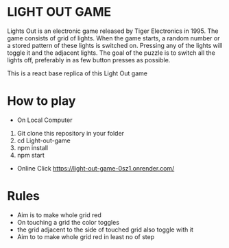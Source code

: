 # LIGHT OUT GAME
Lights Out is an electronic game released by Tiger Electronics in 1995. The game consists of grid of lights. When the game starts, a random number or a stored pattern of these lights is switched on. Pressing any of the lights will toggle it and the adjacent lights. The goal of the puzzle is to switch all the lights off, preferably in as few button presses as possible.

This is a react base replica of this Light Out game

# How to play
+ On Local Computer
1. Git clone this repository in your folder
2. cd Light-out-game
3. npm install
4. npm start

+ Online
  Click https://light-out-game-0sz1.onrender.com/

# Rules
+ Aim is to make whole grid red
+ On touching a grid the color toggles
+ the  grid adjacent to the side of touched grid also toggle with it
+ Aim to to make whole grid red in least no of step

